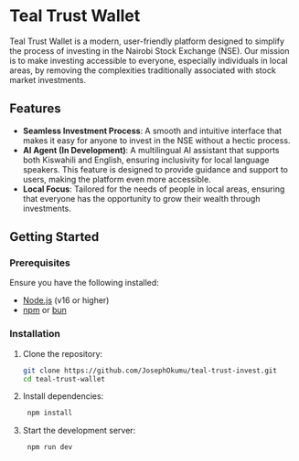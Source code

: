 # Teal Trust Wallet

Teal Trust Wallet is a modern, user-friendly platform designed to simplify the process of investing in the Nairobi Stock Exchange (NSE). Our mission is to make investing accessible to everyone, especially individuals in local areas, by removing the complexities traditionally associated with stock market investments.

## Features

- **Seamless Investment Process**: A smooth and intuitive interface that makes it easy for anyone to invest in the NSE without a hectic process.
- **AI Agent (In Development)**: A multilingual AI assistant that supports both Kiswahili and English, ensuring inclusivity for local language speakers. This feature is designed to provide guidance and support to users, making the platform even more accessible.
- **Local Focus**: Tailored for the needs of people in local areas, ensuring that everyone has the opportunity to grow their wealth through investments.


## Getting Started

### Prerequisites

Ensure you have the following installed:

- [Node.js](https://nodejs.org/) (v16 or higher)
- [npm](https://www.npmjs.com/) or [bun](https://bun.sh/)

### Installation

1. Clone the repository:

   ```bash
   git clone https://github.com/JosephOkumu/teal-trust-invest.git
   cd teal-trust-wallet

2. Install dependencies:
    ```bash
     npm install
    ```
3. Start the development server:
    ```bash
     npm run dev
     ```